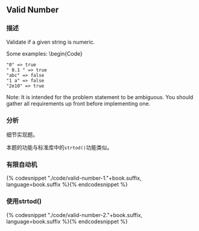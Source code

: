 ## Valid Number


### 描述

Validate if a given string is numeric.

Some examples:
\begin{Code}
```
"0" => true
" 0.1 " => true
"abc" => false
"1 a" => false
"2e10" => true
```

Note: It is intended for the problem statement to be ambiguous. You should gather all requirements up front before implementing one.


### 分析

细节实现题。

本题的功能与标准库中的`strtod()`功能类似。


### 有限自动机

{% codesnippet "./code/valid-number-1."+book.suffix, language=book.suffix %}{% endcodesnippet %}


### 使用strtod()

{% codesnippet "./code/valid-number-2."+book.suffix, language=book.suffix %}{% endcodesnippet %}
